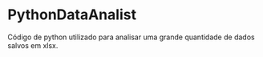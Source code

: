 # PythonDataAnalist
Código de python utilizado para analisar uma grande quantidade de dados salvos em xlsx.

